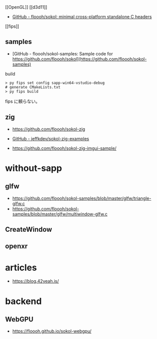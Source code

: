 [[OpenGL]]
[[d3d11]]

- [GitHub - floooh/sokol: minimal cross-platform standalone C headers](https://github.com/floooh/sokol)

[[fips]]

## samples

- [GitHub - floooh/sokol-samples: Sample code for https://github.com/floooh/sokol](https://github.com/floooh/sokol-samples)

build

```
> py fips set config sapp-win64-vstudio-debug
# generate CMakeLists.txt
> py fips build
```

fips に頼らない。

## zig

- https://github.com/floooh/sokol-zig
- [GitHub - jeffkdev/sokol-zig-examples](https://github.com/jeffkdev/sokol-zig-examples)

- https://github.com/floooh/sokol-zig-imgui-sample/

# without-sapp

## glfw

- https://github.com/floooh/sokol-samples/blob/master/glfw/triangle-glfw.c
- https://github.com/floooh/sokol-samples/blob/master/glfw/multiwindow-glfw.c

## CreateWindow

## openxr

# articles

- https://blog.42yeah.is/

# backend

## WebGPU

- https://floooh.github.io/sokol-webgpu/
